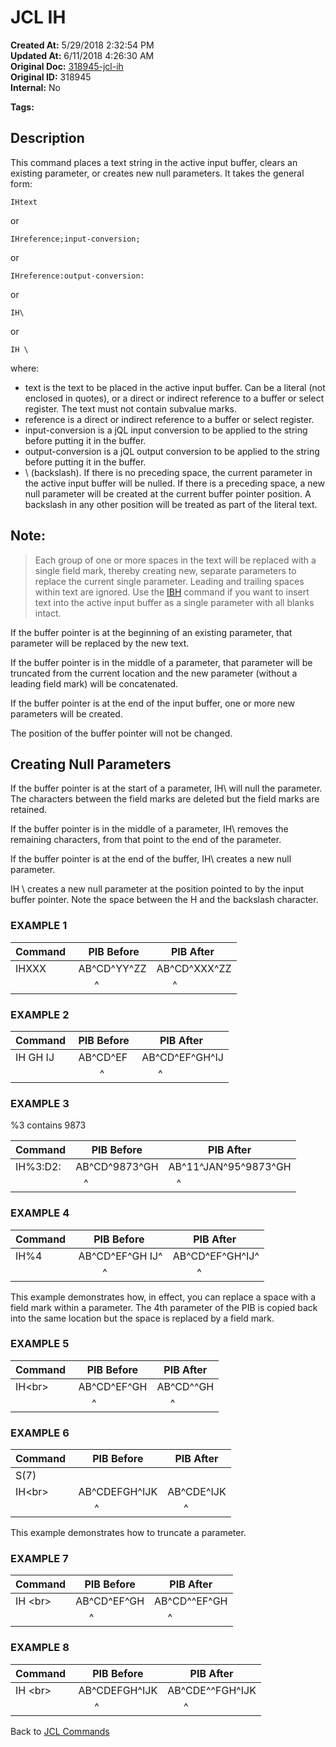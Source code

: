 # JCL IH

**Created At:** 5/29/2018 2:32:54 PM  
**Updated At:** 6/11/2018 4:26:30 AM  
**Original Doc:** [318945-jcl-ih](https://docs.jbase.com/45792-jcl/318945-jcl-ih)  
**Original ID:** 318945  
**Internal:** No  

**Tags:**
<badge text='buffer' vertical='middle' />
<badge text='jcl' vertical='middle' />

## Description

This command places a text string in the active input buffer, clears an existing parameter, or creates new null parameters. It takes the general form:

```
IHtext
```

or

```
IHreference;input-conversion;
```

or

```
IHreference:output-conversion:
```

or

```
IH\
```

or

```
IH \
```

where:

- text is the text to be placed in the active input buffer. Can be a literal (not enclosed in quotes), or a direct or indirect reference to a buffer or select register. The text must not contain subvalue marks.
- reference is a direct or indirect reference to a buffer or select register.
- input-conversion is a jQL input conversion to be applied to the string before putting it in the buffer.
- output-conversion is a jQL output conversion to be applied to the string before putting it in the buffer.
- \ (backslash). If there is no preceding space, the current parameter in the active input buffer will be nulled. If there is a preceding space, a new null parameter will be created at the current buffer pointer position. A backslash in any other position will be treated as part of the literal text.




## Note: 


> Each group of one or more spaces in the text will be replaced with a single field mark, thereby creating new, separate parameters to replace the current single parameter. Leading and trailing spaces within text are ignored. Use the [IBH](./../jcl-ibh) command if you want to insert text into the active input buffer as a single parameter with all blanks intact.


If the buffer pointer is at the beginning of an existing parameter, that parameter will be replaced by the new text.

If the buffer pointer is in the middle of a parameter, that parameter will be truncated from the current location and the new parameter (without a leading field mark) will be concatenated.

If the buffer pointer is at the end of the input buffer, one or more new parameters will be created.

The position of the buffer pointer will not be changed.



## Creating Null Parameters

If the buffer pointer is at the start of a parameter, IH\ will null the parameter. The characters between the field marks are deleted but the field marks are retained.

If the buffer pointer is in the middle of a parameter, IH\ removes the remaining characters, from that point to the end of the parameter.

If the buffer pointer is at the end of the buffer, IH\ creates a new null parameter.

IH \ creates a new null parameter at the position pointed to by the input buffer pointer. Note the space between the H and the backslash character.





### EXAMPLE 1


| Command  |  PIB Before | PIB After  |
| --- | --- | --- |
| IHXXX<br> | AB^CD^YY^ZZ<br> | AB^CD^XXX^ZZ<br> |
| <br> |       ^<br> |       ^<br> |


### EXAMPLE 2


| Command  | PIB Before  | PIB After  |
| --- | --- | --- |
| IH GH IJ<br> | AB^CD^EF<br> | AB^CD^EF^GH^IJ<br> |
| <br> |         ^<br> |       ^<br> |


### EXAMPLE 3

%3 contains 9873


| Command | PIB Before | PIB After |
| --- | --- | --- |
| IH%3:D2:<br> | AB^CD^9873^GH<br> | AB^11^JAN^95^9873^GH<br> |
| <br> |    ^<br> |    ^<br> |


### EXAMPLE 4


| Command  | PIB Before  | PIB After  |
| --- | --- | --- |
| IH%4<br> | AB^CD^EF^GH IJ^<br> | AB^CD^EF^GH^IJ^<br> |
| <br> |          ^<br> |          ^<br> |


This example demonstrates how, in effect, you can replace a space with a field mark within a parameter. The 4th parameter of the PIB is copied back into the same location but the space is replaced by a field mark.

### EXAMPLE 5


| Command  | PIB Before | PIB After |
| --- | --- | --- |
| IH\<br> | AB^CD^EF^GH<br> | AB^CD^^GH<br> |
| <br> |      ^<br> |      ^<br> |


### EXAMPLE 6


| Command  | PIB Before | PIB After |
| --- | --- | --- |
| S(7)<br> | <br> | <br> |
| IH\<br> | AB^CDEFGH^IJK<br> | AB^CDE^IJK<br> |
| <br> |       ^<br> |       ^<br> |


This example demonstrates how to truncate a parameter.

### EXAMPLE 7


| Command | PIB Before | PIB After |
| --- | --- | --- |
| IH \<br> | AB^CD^EF^GH<br> | AB^CD^^EF^GH<br> |
| <br> |      ^<br> |      ^<br> |


### EXAMPLE 8


| Command  | PIB Before | PIB After |
| --- | --- | --- |
| IH \<br> | AB^CDEFGH^IJK<br> | AB^CDE^^FGH^IJK<br> |
| <br> |       ^<br> |       ^<br> |


Back to [JCL Commands](./../jcl-commands)
